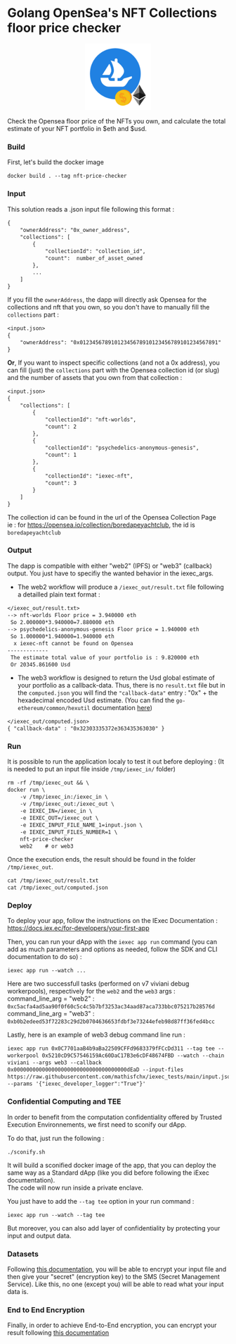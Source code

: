# Golang OpenSea's NFT Collections floor price checker
<p align="center">
    <img src="./logo.png" alt="drawing" width="150" />  
</p>

Check the Opensea floor price of the NFTs you own, and calculate the total estimate of your NFT portfolio in $eth and $usd.  

### Build
First, let's build the docker image
```
docker build . --tag nft-price-checker
```

### Input
This solution reads a .json input file following this format :
```
{
    "ownerAddress": "0x_owner_address",
    "collections": [
        {
            "collectionId": "collection_id",
            "count":  number_of_asset_owned
        },
        ...
    ]
}
```
If you fill the `ownerAddress`, the dapp will directly ask Opensea for the collections and nft that you own, so you don't have to manually fill the `collections` part :
```
<input.json>
{
    "ownerAddress": "0x01234567891012345678910123456789101234567891"
}
```
**Or**, If you want to inspect specific collections (and not a 0x address), you can fill (just) the `collections` part with the Opensea collection id (or slug) and the number of assets that you own from that collection :
```
<input.json>
{
    "collections": [
        {
            "collectionId": "nft-worlds",
            "count": 2
        },
        {
            "collectionId": "psychedelics-anonymous-genesis",
            "count": 1
        },
        {
            "collectionId": "iexec-nft",
            "count": 3
        }
    ]
}
```  
The collection id can be found in the url of the Opensea Collection Page  
ie : for https://opensea.io/collection/boredapeyachtclub, the id is `boredapeyachtclub`

### Output
The dapp is compatible with either "web2" (IPFS) or "web3" (callback) output. You just have to specifiy the wanted behavior in the iexec_args.

- The web2 workflow will produce a `/iexec_out/result.txt` file following a detailled plain text format :  
```
</iexec_out/result.txt>
--> nft-worlds Floor price = 3.940000 eth
 So 2.000000*3.940000=7.880000 eth
--> psychedelics-anonymous-genesis Floor price = 1.940000 eth
 So 1.000000*1.940000=1.940000 eth
  x iexec-nft cannot be found on Opensea 
------------- 
 The estimate total value of your portfolio is : 9.820000 eth
 Or 20345.861600 Usd
```

- The web3 workflow is designed to return the Usd global estimate of your portfolio as a callback-data. Thus, there is no `result.txt` file but in the `computed.json` you will find the `"callback-data"` entry : "0x" + the hexadecimal encoded Usd estimate. (You can find the `go-ethereum/common/hexutil` documentation [here](https://pkg.go.dev/github.com/ethereum/go-ethereum@v1.10.17/common/hexutil))
```
</iexec_out/computed.json>
{ "callback-data" : "0x32303335372e363435363030" }
```

### Run
It is possible to run the application localy to test it out before deploying :
(It is needed to put an input file inside `/tmp/iexec_in/` folder)
```
rm -rf /tmp/iexec_out && \
docker run \
    -v /tmp/iexec_in:/iexec_in \
    -v /tmp/iexec_out:/iexec_out \
    -e IEXEC_IN=/iexec_in \
    -e IEXEC_OUT=/iexec_out \
    -e IEXEC_INPUT_FILE_NAME_1=input.json \
    -e IEXEC_INPUT_FILES_NUMBER=1 \
    nft-price-checker
    web2    # or web3
```
Once the execution ends, the result should be found in the folder
`/tmp/iexec_out`.
```
cat /tmp/iexec_out/result.txt
cat /tmp/iexec_out/computed.json
```

### Deploy
To deploy your app, follow the instructions on the IExec Documentation : https://docs.iex.ec/for-developers/your-first-app

Then, you can run your dApp with the `iexec app run` command (you can add as much parameters and options as needed, follow the SDK and CLI documentation to do so) :  
```
iexec app run --watch ...
```
Here are two successfull tasks (performed on v7 viviani debug workerpools), respectively for the `web2` and the `web3` args :
command_line_arg = "web2" : `0xc5acfa4ad5aa90f0f60c5c4c5b7bf3253ac34aad87aca733bbc075217b28576d`  
command_line_arg = "web3" : `0xb0b2edeed53f72283c29d2b0704636653fdbf3e73244efeb98d87ff36fed4bcc`  

Lastly, here is an example of web3 debug command line run :
```
iexec app run 0x0C7701aaB4b9aBa22509CFFd9683379fFCcDd311 --tag tee --workerpool 0x5210cD9C57546159Ac60DaC17B3e6cDF48674FBD --watch --chain viviani --args web3 --callback 0x000000000000000000000000000000000000dEaD --input-files https://raw.githubusercontent.com/mathisfchx/iexec_tests/main/input.json --params '{"iexec_developer_logger":"True"}'  
```

### Confidential Computing and TEE
In order to benefit from the computation confidentiality offered by Trusted Execution Environnements, we first need to sconify our dApp.  

To do that, just run the following : 
```
./sconify.sh
```
It will build a sconified docker image of the app, that you can deploy the same way as a Standard dApp (like you did before following the iExec documentation).  
The code will now run inside a private enclave.  

You just have to add the `--tag tee` option in your run command :
```
iexec app run --watch --tag tee
```

But moreover, you can also add layer of confidentiality by protecting your input and output data.

### Datasets
Following [this documentation](https://docs.iex.ec/for-developers/confidential-computing/sgx-encrypted-dataset), you will be able to encrypt your input file and then give your "secret" (encryption key) to the SMS (Secret Management Service). Like this, no one (except you) will be able to read what your input data is.

### End to End Encryption
Finally, in order to achieve End-to-End encryption, you can encrypt your result following [this documentation](https://docs.iex.ec/for-developers/confidential-computing/end-to-end-encryption)
